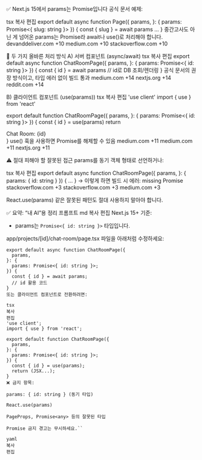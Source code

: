 ✅ Next.js 15에서 params는 Promise입니다
공식 문서 예제:

tsx
복사
편집
export default async function Page({
  params,
}: {
  params: Promise<{ slug: string }>
}) {
  const { slug } = await params
  …
}
중간고사도 아닌 게 넘어온 params는 Promise라 await나 use()로 처리해야 합니다.
devanddeliver.com
+10
medium.com
+10
stackoverflow.com
+10

🧭 두 가지 올바른 처리 방식
A) 서버 컴포넌트 (async/await)
tsx
복사
편집
export default async function ChatRoomPage({
  params,
}: {
  params: Promise<{ id: string }>
}) {
  const { id } = await params
  // id로 DB 조회/렌더링
}
공식 문서의 권장 방식이고, 타입 에러 없이 빌드 통과
medium.com
+14
nextjs.org
+14
reddit.com
+14

B) 클라이언트 컴포넌트 (use(params))
tsx
복사
편집
'use client'
import { use } from 'react'

export default function ChatRoomPage({
  params,
}: {
  params: Promise<{ id: string }>
}) {
  const { id } = use(params)
  return <div>Chat Room: {id}</div>
}
use() 훅을 사용하면 Promise를 해제할 수 있음
medium.com
+11
medium.com
+11
nextjs.org
+11

⚠️ 절대 피해야 할 잘못된 접근
params를 동기 객체 형태로 선언하거나:

tsx
복사
편집
export default async function ChatRoomPage({
  params,
}: {
  params: { id: string }
}) { … }
→ 이렇게 하면 빌드 시 에러: missing Promise<any>
stackoverflow.com
+3
stackoverflow.com
+3
medium.com
+3

React.use(params) 같은 잘못된 패턴도 절대 사용하지 말아야 합니다.

✅ 요약: “내 AI”용 정리 프롬프트
md
복사
편집
Next.js 15+ 기준:
- params는 `Promise<{ id: string }>` 타입입니다.

app/projects/[id]/chat-room/page.tsx 파일을 아래처럼 수정하세요:

```tsx
export default async function ChatRoomPage({
  params,
}: {
  params: Promise<{ id: string }>;
}) {
  const { id } = await params;
  // id 활용 코드
}
또는 클라이언트 컴포넌트로 전환하려면:

tsx
복사
편집
'use client';
import { use } from 'react';

export default function ChatRoomPage({
  params,
}: {
  params: Promise<{ id: string }>;
}) {
  const { id } = use(params);
  return (JSX...);
}
❌ 금지 항목:

params: { id: string } (동기 타입)

React.use(params)

PageProps, Promise<any> 등의 잘못된 타입

Promise 금지 경고는 무시하세요.``

yaml
복사
편집
